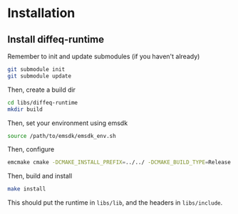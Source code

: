 # Installation

## Install diffeq-runtime

Remember to init and update submodules (if you haven't already)

```bash
git submodule init
git submodule update
```

Then, create a build dir

```bash
cd libs/diffeq-runtime
mkdir build
```

Then, set your environment using emsdk

```bash
source /path/to/emsdk/emsdk_env.sh
```

Then, configure

```bash
emcmake cmake -DCMAKE_INSTALL_PREFIX=../../ -DCMAKE_BUILD_TYPE=Release ..
```


Then, build and install

```bash
make install
```

This should put the runtime in `libs/lib`, and the headers in `libs/include`.